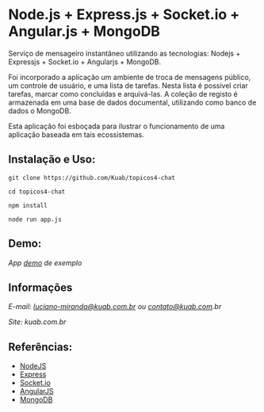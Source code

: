 Node.js + Express.js + Socket.io + Angular.js + MongoDB
==========================

Serviço de mensageiro instantâneo utilizando as tecnologias: Nodejs + Expressjs + Socket.io + Angularjs + MongoDB.

Foi incorporado a aplicação um ambiente de troca de mensagens público, um controle de usuário, e uma lista de tarefas. Nesta lista é possivel criar tarefas, marcar como concluídas e arquivá-las.
A coleção de registo é armazenada em uma base de dados documental, utilizando como banco de dados o MongoDB.

Esta aplicação foi esboçada para ilustrar o funcionamento de uma aplicação baseada em tais ecossistemas.


Instalação e Uso:
---------------------

  `git clone https://github.com/Kuab/topicos4-chat`
  
  `cd topicos4-chat`
  
  `npm install`
  
  `node run app.js`

Demo:
----------------------
_App [demo](http://kuab.com.br:3001/) de exemplo_


Informações
----------------------
_E-mail: luciano-miranda@kuab.com.br ou contato@kuab.com.br_

_Site: kuab.com.br_


Referências:
---------------------

* [NodeJS][NodeJS]
* [Express][Express]
* [Socket.io][socketIo]
* [AngularJS][AngularJS]
* [MongoDB][MongoDB]

[NodeJS]: http://nodejs.org/ "NodeJS"
[Express]: http://expressjs.com/ "Express"
[SocketIo]: http://socket.io/ "SOcket.io"
[AngularJS]: http://angularjs.org/ "AngularJS"
[MongoDB]:http://www.mongodb.org/ "MongoDB"
